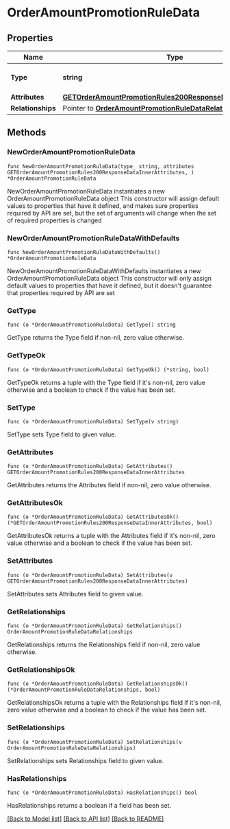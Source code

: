 # OrderAmountPromotionRuleData

## Properties

Name | Type | Description | Notes
------------ | ------------- | ------------- | -------------
**Type** | **string** | The resource&#39;s type | [default to "order_amount_promotion_rules"]
**Attributes** | [**GETOrderAmountPromotionRules200ResponseDataInnerAttributes**](GETOrderAmountPromotionRules200ResponseDataInnerAttributes.md) |  | 
**Relationships** | Pointer to [**OrderAmountPromotionRuleDataRelationships**](OrderAmountPromotionRuleDataRelationships.md) |  | [optional] 

## Methods

### NewOrderAmountPromotionRuleData

`func NewOrderAmountPromotionRuleData(type_ string, attributes GETOrderAmountPromotionRules200ResponseDataInnerAttributes, ) *OrderAmountPromotionRuleData`

NewOrderAmountPromotionRuleData instantiates a new OrderAmountPromotionRuleData object
This constructor will assign default values to properties that have it defined,
and makes sure properties required by API are set, but the set of arguments
will change when the set of required properties is changed

### NewOrderAmountPromotionRuleDataWithDefaults

`func NewOrderAmountPromotionRuleDataWithDefaults() *OrderAmountPromotionRuleData`

NewOrderAmountPromotionRuleDataWithDefaults instantiates a new OrderAmountPromotionRuleData object
This constructor will only assign default values to properties that have it defined,
but it doesn't guarantee that properties required by API are set

### GetType

`func (o *OrderAmountPromotionRuleData) GetType() string`

GetType returns the Type field if non-nil, zero value otherwise.

### GetTypeOk

`func (o *OrderAmountPromotionRuleData) GetTypeOk() (*string, bool)`

GetTypeOk returns a tuple with the Type field if it's non-nil, zero value otherwise
and a boolean to check if the value has been set.

### SetType

`func (o *OrderAmountPromotionRuleData) SetType(v string)`

SetType sets Type field to given value.


### GetAttributes

`func (o *OrderAmountPromotionRuleData) GetAttributes() GETOrderAmountPromotionRules200ResponseDataInnerAttributes`

GetAttributes returns the Attributes field if non-nil, zero value otherwise.

### GetAttributesOk

`func (o *OrderAmountPromotionRuleData) GetAttributesOk() (*GETOrderAmountPromotionRules200ResponseDataInnerAttributes, bool)`

GetAttributesOk returns a tuple with the Attributes field if it's non-nil, zero value otherwise
and a boolean to check if the value has been set.

### SetAttributes

`func (o *OrderAmountPromotionRuleData) SetAttributes(v GETOrderAmountPromotionRules200ResponseDataInnerAttributes)`

SetAttributes sets Attributes field to given value.


### GetRelationships

`func (o *OrderAmountPromotionRuleData) GetRelationships() OrderAmountPromotionRuleDataRelationships`

GetRelationships returns the Relationships field if non-nil, zero value otherwise.

### GetRelationshipsOk

`func (o *OrderAmountPromotionRuleData) GetRelationshipsOk() (*OrderAmountPromotionRuleDataRelationships, bool)`

GetRelationshipsOk returns a tuple with the Relationships field if it's non-nil, zero value otherwise
and a boolean to check if the value has been set.

### SetRelationships

`func (o *OrderAmountPromotionRuleData) SetRelationships(v OrderAmountPromotionRuleDataRelationships)`

SetRelationships sets Relationships field to given value.

### HasRelationships

`func (o *OrderAmountPromotionRuleData) HasRelationships() bool`

HasRelationships returns a boolean if a field has been set.


[[Back to Model list]](../README.md#documentation-for-models) [[Back to API list]](../README.md#documentation-for-api-endpoints) [[Back to README]](../README.md)


